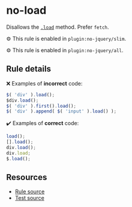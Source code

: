 # no-load

Disallows the [`.load`](https://api.jquery.com/load/) method. Prefer `fetch`.

⚙️ This rule is enabled in `plugin:no-jquery/slim`.

⚙️ This rule is enabled in `plugin:no-jquery/all`.

## Rule details

❌ Examples of **incorrect** code:
```js
$( 'div' ).load();
$div.load();
$( 'div' ).first().load();
$( 'div' ).append( $( 'input' ).load() );
```

✔️ Examples of **correct** code:
```js
load();
[].load();
div.load();
div.load;
$.load();
```

## Resources

* [Rule source](/src/rules/no-load.js)
* [Test source](/src/tests/no-load.js)
